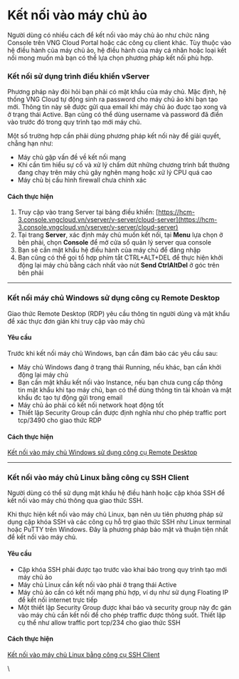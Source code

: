 # Kết nối vào máy chủ ảo

Người dùng có nhiều cách để kết nối vào máy chủ ảo như chức năng Console trên VNG Cloud Portal hoặc các công cụ client khác. Tùy thuộc vào hệ điều hành của máy chủ ảo, hệ điều hành của máy cá nhân hoặc loại kết nối mong muốn mà bạn có thể lựa chọn phương pháp kết nối phù hợp.

### **Kết nối sử dụng trình điều khiển vServer** <a href="#ketnoivaomaychuao-ketnoisudungtrinhdieukhienvserver" id="ketnoivaomaychuao-ketnoisudungtrinhdieukhienvserver"></a>

Phương pháp này đòi hỏi bạn phải có mật khẩu của máy chủ. Mặc định, hệ thống VNG Cloud tự động sinh ra password cho máy chủ ảo khi bạn tạo mới. Thông tin này sẽ được gửi qua email khi máy chủ ảo đuợc tạo xong và ở trạng thái Active. Bạn cũng có thể dùng username và password đã điền vào trước đó trong quy trình tạo mới máy chủ.

Một số trường hợp cần phải dùng phương pháp kết nối này để giải quyết, chẳng hạn như:

* Máy chủ gặp vấn đề về kết nối mạng
* Khi cần tìm hiểu sự cố và xử lý chấm dứt những chương trình bất thường đang chạy trên máy chủ gây nghẽn mạng hoặc xử lý CPU quá cao
* Máy chủ bị cấu hình firewall chưa chính xác

#### Cách thực hiện <a href="#ketnoivaomaychuao-cachthuchien" id="ketnoivaomaychuao-cachthuchien"></a>

1. Truy cập vào trang Server tại bảng điều khiển: [https://hcm-3.console.vngcloud.vn/vserver/v-server/cloud-server](https://hcm-3.console.vngcloud.vn/vserver/v-server/cloud-server)
2. Tại trang **Server**, xác định máy chủ muốn kết nối, tại **Menu** lựa chọn ở bên phải, chọn **Console** để mở cửa sổ quản lý server qua console
3. Bạn sẽ cần mật khẩu hệ điều hành của máy chủ để đăng nhập
4. Bạn cũng có thể gọi tổ hợp phím tắt CTRL+ALT+DEL để thực hiện khởi động lại máy chủ bằng cách nhất vào nút **Send CtrlAltDel** ở góc trên bên phải

***

### **Kết nối máy chủ Windows sử dụng công cụ Remote Desktop** <a href="#ketnoivaomaychuao-ketnoimaychuwindowssudungcongcuremotedesktop" id="ketnoivaomaychuao-ketnoimaychuwindowssudungcongcuremotedesktop"></a>

Giao thức Remote Desktop (RDP) yêu cầu thông tin người dùng và mật khẩu để xác thực đơn giản khi truy cập vào máy chủ

#### Yêu cầu <a href="#ketnoivaomaychuao-yeucau" id="ketnoivaomaychuao-yeucau"></a>

Trước khi kết nối máy chủ Windows, bạn cần đảm bảo các yêu cầu sau:

* Máy chủ Windows đang ở trạng thái Running, nếu khác, bạn cần khởi động lại máy chủ
* Bạn cần mật khẩu kết nối vào Instance, nếu bạn chưa cung cấp thông tin mật khẩu khi tạo máy chủ, bạn có thể dùng thông tin tài khoản và mật khẩu đc tạo tự động gửi trong email
* Máy chủ ảo phải có kết nối network hoạt động tốt
* Thiết lập Security Group cần được định nghĩa như cho phép traffic port tcp/3490 cho giao thức RDP

#### Cách thực hiện <a href="#ketnoivaomaychuao-cachthuchien.1" id="ketnoivaomaychuao-cachthuchien.1"></a>

[Kết nối vào máy chủ Windows sử dụng công cụ Remote Desktop](https://docs.vngcloud.vn/pages/viewpage.action?pageId=49650320\&src=contextnavpagetreemode)



***

### **Kết nối vào máy chủ Linux bằng công cụ SSH Client** <a href="#ketnoivaomaychuao-ketnoivaomaychulinuxbangcongcusshclient" id="ketnoivaomaychuao-ketnoivaomaychulinuxbangcongcusshclient"></a>

Người dùng có thể sử dụng mật khẩu hệ điều hành hoặc cặp khóa SSH để kết nối vào máy chủ thông qua giao thức SSH.

Khi thực hiện kết nối vào máy chủ Linux, bạn nên ưu tiên phương pháp sử dụng cặp khóa SSH và các công cụ hỗ trợ giao thức SSH như Linux terminal hoặc PuTTY trên Windows. Đây là phương pháp bảo mật và thuận tiện nhất để kết nối vào máy chủ.

#### Yêu cầu <a href="#ketnoivaomaychuao-yeucau.1" id="ketnoivaomaychuao-yeucau.1"></a>

* Cặp khóa SSH phải được tạo trước vào khai báo trong quy trình tạo mới máy chủ ảo
* Máy chủ Linux cần kết nối vào phải ở trạng thái Active
* Máy chủ ảo cần có kết nối mạng phù hợp, ví dụ như sử dụng Floating IP để kết nối internet trực tiếp
* Một thiết lập Security Group được khai báo và security group này đc gán vào máy chủ cần kết nối để cho phép traffic được thông suốt. Thiết lập cụ thể như allow traffic port tcp/234 cho giao thức SSH

#### Cách thực hiện <a href="#ketnoivaomaychuao-cachthuchien.2" id="ketnoivaomaychuao-cachthuchien.2"></a>

[Kết nối vào máy chủ Linux bằng công cụ SSH Client](https://docs.vngcloud.vn/pages/viewpage.action?pageId=49650301\&src=contextnavpagetreemode)

\
